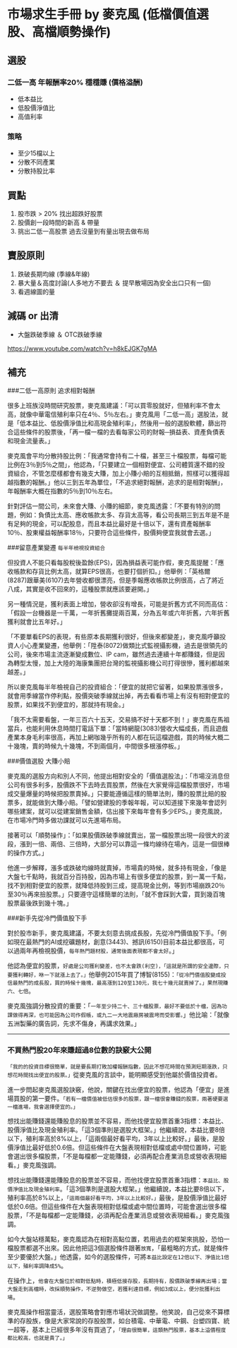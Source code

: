 # 市場求生手冊 by 麥克風 (低檔價值選股、高檔順勢操作)

## 選股

### 二低一高 年報酬率20% 穩穩賺 (價格溢酬)
- 低本益比
- 低股價淨值比
- 高值利率

### 策略 
- 至少15檔以上
- 分散不同產業
- 分散持股比率

## 買點
1. 股市跌 > 20% 找出超跌好股票
2. 股價創一段時間的新高 & 帶量
3. 挑出二低一高股票 過去沒量到有量出現去做布局


## 賣股原則
1. 跌破長期均線 (季線&年線)
2. 暴大量＆高度討論(人多地方不要去 ＆ 提早散場因為安全出口只有一個)
3. 看週線圖的量


## 減碼 or 出清
- 大盤跌破季線 ＆ OTC跌破季線

https://www.youtube.com/watch?v=h8kEJGK7gMA

##  補充


###二低一高原則 追求相對報酬
 

很多上班族沒時間研究股票，麥克風建議：「可以買零股就好，但殖利率不會太高，就像中華電信殖利率只在4％、5％左右。」麥克風用「二低一高」選股法，就是「低本益比、低股價淨值比和高現金殖利率」，然後用一般的選股軟體，篩出符合這些條件的股票後，「再一檔一檔的去看每家公司的財報─損益表、資產負債表和現金流量表。」

 

麥克風會平均分散持股比例：「我通常會持有二十檔，甚至三十檔股票，每檔可能比例在3％到5％之間」，他認為，「只要建立一個相對便宜、公司體質還不錯的投資組合，不管怎麼樣都會有幾支大賺，加上小賺小賠的互相抵銷，照樣可以獲得超越指數的報酬。」他以三到五年為單位，「不追求絕對報酬，追求的是相對報酬」，年報酬率大概在指數的5％到10％左右。

 

針對評估一間公司，未來會大賺、小賺的細節，麥克風透露：「不要有特別的問題，例如：負債比太高、應收帳款太多、存貨太高等，看公司長期三到五年是不是有足夠的現金，可以配股息，而且本益比最好是十倍以下，還有資產報酬率10％、股東權益報酬率18％，只要符合這些條件，股價夠便宜我就會去選。」

 

###留意產業變遷  `每半年檢視投資組合`

 

但投資人不能只看每股稅後盈餘(EPS)，因為損益表可能作假，麥克風提醒：「應收帳款和存貨比例太高，就算EPS很高，也要打個折扣。」他舉例：「英格爾(8287)跟華美(6107)去年營收都很漂亮，但是季報應收帳款比例很高，占了將近八成，其實是收不回來的，這種股票就應該要避開。」

 

另一種情況是，獲利表面上增加，營收卻沒有增長，可能是折舊方式不同而高估：「假設一台機器是一千萬，一年折舊攤提兩百萬，分為五年或六年折舊，六年折舊獲利就會比五年好。」

 

「不要單看EPS的表現，有些原本長期獲利很好，但後來都變差」，麥克風呼籲投資人小心產業變遷，他舉例：「陞泰(8072)做類比式監視攝影機，過去是很領先的公司，後來市場主流逐漸變成數位、IP cam，雖然過去連續十年都賺錢，但是因為轉型太慢，加上大陸的海康集團把台灣的監視攝影機公司打得很慘，獲利都越來越差。」

 

所以麥克風每半年檢視自己的投資組合：「便宜的就把它留著，如果股票漲很多，就會用季線當作停利點，股價突破季線就出掉，再去看看市場上有沒有相對便宜的股票，如果找不到便宜的，那就持有現金。」

 

「我不太需要看盤，一年三百六十五天，交易搞不好十天都不到！」麥克風在馬祖當兵，也能利用休息時間打電話下單：「當時網龍(3083)營收大幅成長，而且遊戲產業本身毛利率很高，再加上網咖幾乎所有的人都在玩這檔遊戲，買的時候大概二十幾塊，賣的時候九十幾塊，不到兩個月，中間很多根漲停板。」

 

###價值選股 大賺小賠

 

麥克風的選股方向和別人不同，他提出相對安全的「價值選股法」：「市場沒消息但公司有很多利多，股價跌不下去時去買股票，然後在大家覺得這檔股票很好，市場成交量爆量的時候把股票賣掉。」只要能遵循這樣的簡單法則，賺的股票比賠的股票多，就能做到大賺小賠。「譬如營建股的季報年報，可以知道接下來幾年會認列哪些建案，就可以從建案銷售金額，估出接下來每年會有多少EPS。」麥克風說，在市場冷門時多做功課就可以先進場布局。

 

接著可以「順勢操作」：「如果股價跌破季線就賣出，當一檔股票出現一段很大的波段，漲到一倍、兩倍、三倍時，大部分可以靠這一條均線待在場內，這是一個很棒的操作方式。」

 

他進一步解釋，漲多或跌破均線時就賣掉，市場貴的時候，就多持有現金，「像是大盤七千點時，我就百分百持股，因為市場上有很多便宜的股票，到一萬一千點，找不到相對便宜的股票，就降低持股到三成，提高現金比例，等到市場崩跌20％至30％再來撿股票。」只要遵守這樣簡單的法則，「就不會踩到大雷，買到幾百塊股票最後跌到幾十塊。」

 

###新手先從冷門價值股下手

 

對於股市新手，麥克風建議，不要太刻意去挑成長股，先從冷門價值股下手。「例如現在最熱門的AI或挖礦題材，創意(3443)、撼訊(6150)目前本益比都很高，可以過兩年再檢視股價，`每年熱門題材股，通常後面表現都不會太好`。」

 

他認為便宜的股票，`好處是公司獲利變差，也不太會跌(利空)，「這就是所謂的安全邊際，只要獲利轉好，咻一下就漲上去了。」`他舉例2015年買了博智(8155)：`「從冷門價值股變成投信最熱門的成長股，買的時候十幾塊，最高漲到120至130元，我七十幾元就賣掉了。」果然現賺六、七倍`。

 

麥克風強調分散投資的重要：「`一年至少持二十、三十檔股票，最好不要低於十檔，因為功課做得再深，也可能因為公司作假帳，或九二一大地震廠房被震垮而受影響。`」他比喻：「就像五洲製藥的廣告詞，先求不傷身，再講求效果。」


--- 


### 不買熱門股20年來賺超過8位數的訣竅大公開

`「我的的投資目標很簡單，就是要長期打敗加權報酬指數，因此不想花時間在預測短期漲跌，只想花時間找出便宜的股票。」`從麥克風的言談中，能明顯感受到他屬於價值投資者。

進一步問起麥克風選股訣竅，他說，關鍵在找出便宜的股票，他認為「便宜」是進場買股的第一要件。`「若有一檔價值被低估很多的股票，跟一檔很會賺錢的股票，兩著硬要選一檔進場，我會選擇便宜的。」`

想找出能賺錢還能賺股息的股票並不容易，而他找便宜股票首重3指標：本益比、股價淨值比及現金殖利率。「這3個準則是選股大框架。」他繼續說，本益比要8倍以下，殖利率高於8%以上，「這兩個最好看平均，3年以上比較好。」最後，是股價淨值比最好低於0.6倍。但這些條件在大盤表現相對低檔或處中間位置時，可能會選出很多檔股票，「不是每檔都一定能賺錢，必須再配合產業消息或營收表現細看。」麥克風強調。


想找出能賺錢還能賺股息的股票並不容易，而他找便宜股票首重3指標：`本益比、股價淨值比及現金殖利率`。「這3個準則是選股大框架。」他繼續說，本益比要8倍以下，殖利率高於8%以上，`「這兩個最好看平均，3年以上比較好。」`最後，是股價淨值比最好低於0.6倍。但這些條件在大盤表現相對低檔或處中間位置時，可能會選出很多檔股票，「不是每檔都一定能賺錢，必須再配合產業消息或營收表現細看。」麥克風強調。


如今大盤站穩萬點，麥克風認為在相對高點位置，若用過去的框架來挑股，恐怕一檔股票都選不出來。因此他把這3個選股條件跟著`放寬`，「最粗略的方式，就是條件至少要優於大盤。」他透露，如今的選股條件，可將`本益比設定在12倍以下、淨值比1倍以下，殖利率調降成5%`。


在操作上，`他會在大盤位於相對低點時，積極低接存股，長期持有，股價跌破季線再出場；當大盤走到高檔時，改採順勢操作，不逆勢做空，若獲利達目標，例如3成以上，便分批獲利出場`。




麥克風操作相當靈活，選股策略會對應市場狀況做調整。他笑說，自己從來不算標準的存股族，像是大家常說的存股股票，如台積電、中華電、中鋼、台塑四寶、統一超等，基本上已經很多年沒有買過了，`「理由很簡單，這類熱門股票，基本上溢價程度都比較高，也就是貴了。」`



